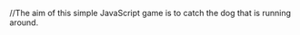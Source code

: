 //The aim of this simple JavaScript game is to catch the dog that is running around.

<html>
    <meta charset="UTF-8"> 
<head>
<style>
tr { width: 300px; height: 100px }
td { width: 100px; height: 100px }
img { width: 100px; height: 100px }
</style>
<script> 
  
   var interval = setInterval(moveImgRandomly, 300); //refreshes the function every 200 milliseconds 
    function moveImgRandomly(){
         
    var image_ape = document.getElementById("mole"); //set image as a variable
//    image_ape.parentNode.removeChild(image_ape);
      
        var choosenCell = Math.floor(Math.random() * 10); // generate number between 1 and 9
                       
                            
        //the append childs set the contents of the cell to the image if their table cell id was what was the result of math.random
        
        if (choosenCell==1){
            document.getElementById("1").appendChild(image_ape); 
                
        }
            else
          
        if (choosenCell==2){
               document.getElementById("2").appendChild(image_ape);            
                
        }
            else
          if (choosenCell==3){
          document.getElementById("3").appendChild(image_ape);
                            
        }
            else
          if (choosenCell==4){
             document.getElementById("4").appendChild(image_ape);
                }
            else
          if (choosenCell==5){
            document.getElementById("5").appendChild(image_ape);
                            
        }
            else if (choosenCell==6){
           document.getElementById("6").appendChild(image_ape);
                    }
                else if (choosenCell==7){
         document.getElementById("7").appendChild(image_ape);
                                
        }
            else if (choosenCell==8){
             document.getElementById("8").appendChild(image_ape);
                                
        }
            else if (choosenCell==9){
            document.getElementById("9").appendChild(image_ape);
                
                
        }
    
        
        
    }
    
    function message(){  //if the image is clicked on this message appears.
        alert("Caught");
    }
   
    
    </script>
</head>
<body>
<table>
 <tr>
<td id="1"></td>
<td id="2"></td>
<td id="3"><img src="https://encrypted-tbn3.gstatic.com/images?q=tbn:ANd9GcSAhBCKD5nk9v_gTtXRch18Ej7kX6FdyEonalep-qGEcB9s6pTJ"id="mole" onclick="message()">
     </td>
 </tr>
 <tr>
<td id="4"></td>
<td id="5"></td>
<td id="6"></td>
 </tr>
 <tr>
<td id="7"></td>
<td id="8"></td>
<td id="9"></td>
 </tr>
</table>
</body>
</html>
